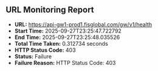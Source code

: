 ## URL Monitoring Report

- **URL:** https://api-gw1-prod1.fisglobal.com/gw/v1/health
- **Start Time:** 2025-09-27T23:25:47.722792
- **End Time:** 2025-09-27T23:25:48.035526
- **Total Time Taken:** 0.312734 seconds
- **HTTP Status Code:** 403
- **Status:** Failure
- **Failure Reason:** HTTP Status Code: 403
